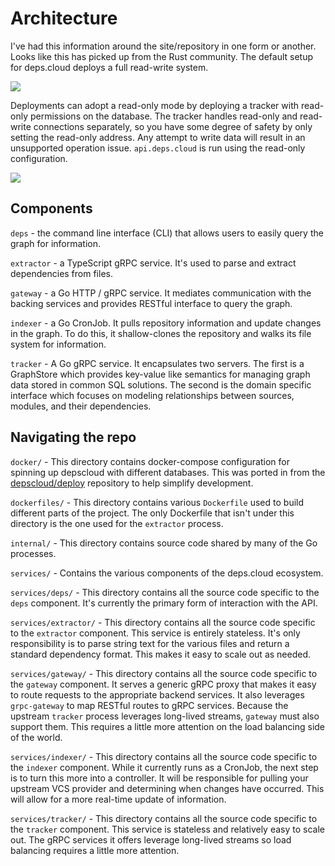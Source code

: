 # Architecture

I've had this information around the site/repository in one form or another.
Looks like this has picked up from the Rust community.
The default setup for deps.cloud deploys a full read-write system.

[![](https://mermaid.ink/img/eyJjb2RlIjoiZ3JhcGggTFJcbiAgc3ViZ3JhcGggY2x1c3RlclxuICAgIHRyYWNrZXIgLS0-IG15c3FsXG4gICAgdHJhY2tlciAtLT4gcG9zdGdyZXNxbFxuXG4gICAgZ2F0ZXdheSAtLT4gdHJhY2tlclxuXG4gICAgaW5kZXhlciAtLT4gdHJhY2tlclxuICAgIGluZGV4ZXIgLS0-IGV4dHJhY3RvclxuICBlbmRcbiAgXG4gIGRlcHMgLS0gZGVwc2Nsb3VkLmNvbXBhbnkuY29tIC0tPiBnYXRld2F5XG4iLCJtZXJtYWlkIjp7fSwidXBkYXRlRWRpdG9yIjpmYWxzZX0)](https://mermaid-js.github.io/mermaid-live-editor/#/edit/eyJjb2RlIjoiZ3JhcGggTFJcbiAgc3ViZ3JhcGggY2x1c3RlclxuICAgIHRyYWNrZXIgLS0-IG15c3FsXG4gICAgdHJhY2tlciAtLT4gcG9zdGdyZXNxbFxuXG4gICAgZ2F0ZXdheSAtLT4gdHJhY2tlclxuXG4gICAgaW5kZXhlciAtLT4gdHJhY2tlclxuICAgIGluZGV4ZXIgLS0-IGV4dHJhY3RvclxuICBlbmRcbiAgXG4gIGRlcHMgLS0gZGVwc2Nsb3VkLmNvbXBhbnkuY29tIC0tPiBnYXRld2F5XG4iLCJtZXJtYWlkIjp7fSwidXBkYXRlRWRpdG9yIjpmYWxzZX0)

Deployments can adopt a read-only mode by deploying a tracker with read-only permissions on the database.
The tracker handles read-only and read-write connections separately, so you have some degree of safety by only setting the read-only address. 
Any attempt to write data will result in an unsupported operation issue.
`api.deps.cloud` is run using the read-only configuration.
 
[![](https://mermaid.ink/img/eyJjb2RlIjoiZ3JhcGggTFJcbiAgc3ViZ3JhcGggY2x1c3RlclxuICAgIHRyYWNrZXItcmVhZG9ubHkgLS0gcmVhZC1vbmx5IC0tPiBteXNxbC9wb3N0Z3Jlc3FsXG4gICAgdHJhY2tlciAtLSByZWFkL3dyaXRlIC0tPiBteXNxbC9wb3N0Z3Jlc3FsXG5cbiAgICBnYXRld2F5IC0tPiB0cmFja2VyLXJlYWRvbmx5XG5cbiAgICBpbmRleGVyIC0tPiB0cmFja2VyXG4gICAgaW5kZXhlciAtLT4gZXh0cmFjdG9yXG4gIGVuZFxuICBcbiAgZGVwcyAtLSBhcGkuZGVwcy5jbG91ZCAtLT4gZ2F0ZXdheVxuIiwibWVybWFpZCI6e30sInVwZGF0ZUVkaXRvciI6ZmFsc2V9)](https://mermaid-js.github.io/mermaid-live-editor/#/edit/eyJjb2RlIjoiZ3JhcGggTFJcbiAgc3ViZ3JhcGggY2x1c3RlclxuICAgIHRyYWNrZXItcmVhZG9ubHkgLS0gcmVhZC1vbmx5IC0tPiBteXNxbC9wb3N0Z3Jlc3FsXG4gICAgdHJhY2tlciAtLSByZWFkL3dyaXRlIC0tPiBteXNxbC9wb3N0Z3Jlc3FsXG5cbiAgICBnYXRld2F5IC0tPiB0cmFja2VyLXJlYWRvbmx5XG5cbiAgICBpbmRleGVyIC0tPiB0cmFja2VyXG4gICAgaW5kZXhlciAtLT4gZXh0cmFjdG9yXG4gIGVuZFxuICBcbiAgZGVwcyAtLSBhcGkuZGVwcy5jbG91ZCAtLT4gZ2F0ZXdheVxuIiwibWVybWFpZCI6e30sInVwZGF0ZUVkaXRvciI6ZmFsc2V9)

## Components

`deps` - the command line interface (CLI) that allows users to easily query the graph for information.

`extractor` - a TypeScript gRPC service.
It's used to parse and extract dependencies from files. 

`gateway` - a Go HTTP / gRPC service.
It mediates communication with the backing services and provides RESTful interface to query the graph. 

`indexer` - a Go CronJob.
It pulls repository information and update changes in the graph.
To do this, it shallow-clones the repository and walks its file system for information. 

`tracker` - A Go gRPC service.
It encapsulates two servers.
The first is a GraphStore which provides key-value like semantics for managing graph data stored in common SQL solutions.
The second is the domain specific interface which focuses on modeling relationships between sources, modules, and their dependencies.  

## Navigating the repo

`docker/` - This directory contains docker-compose configuration for spinning up depscloud with different databases.
This was ported in from the [depscloud/deploy](https://github.com/depscloud/deploy) repository to help simplify development.

`dockerfiles/` - This directory contains various `Dockerfile` used to build different parts of the project.
The only Dockerfile that isn't under this directory is the one used for the `extractor` process.

`internal/` - This directory contains source code shared by many of the Go processes.

`services/` - Contains the various components of the deps.cloud ecosystem.

`services/deps/` - This directory contains all the source code specific to the `deps` component.
It's currently the primary form of interaction with the API.

`services/extractor/` - This directory contains all the source code specific to the `extractor` component.
This service is entirely stateless.
It's only responsibility is to parse string text for the various files and return a standard dependency format.
This makes it easy to scale out as needed. 

`services/gateway/` - This directory contains all the source code specific to the `gateway` component.
It serves a generic gRPC proxy that makes it easy to route requests to the appropriate backend services.
It also leverages `grpc-gateway` to map RESTful routes to gRPC services.
Because the upstream `tracker` process leverages long-lived streams, `gateway` must also support them.
This requires a little more attention on the load balancing side of the world.

`services/indexer/` - This directory contains all the source code specific to the `indexer` component.
While it currently runs as a CronJob, the next step is to turn this more into a controller.
It will be responsible for pulling your upstream VCS provider and determining when changes have occurred.
This will allow for a more real-time update of information.

`services/tracker/` - This directory contains all the source code specific to the `tracker` component.
This service is stateless and relatively easy to scale out.
The gRPC services it offers leverage long-lived streams so load balancing requires a little more attention.
